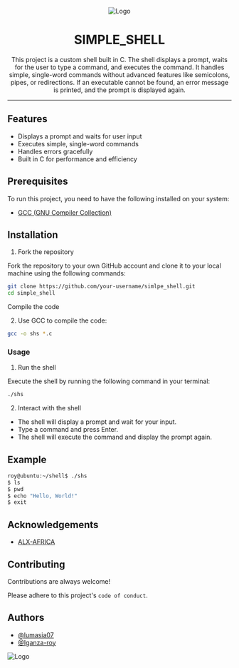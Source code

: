 <div align="center">

 ![Logo](https://th.bing.com/th/id/OIP.SO9JBWHuCM1X4fsTJHzVaQHaFH?pid=ImgDet&w=136&h=136&c=7&dpr=1.7)
# SIMPLE_SHELL

This project is a custom shell built in C. The shell displays a prompt, waits for the user to type a command, and executes the command. It handles simple, single-word commands without advanced features like semicolons, pipes, or redirections. If an executable cannot be found, an error message is printed, and the prompt is displayed again.

</div>

----------------

## Features
- Displays a prompt and waits for user input
- Executes simple, single-word commands
- Handles errors gracefully
- Built in C for performance and efficiency

## Prerequisites
To run this project, you need to have the following installed on your system:

- [GCC (GNU Compiler Collection)](https://www.google.com/url?sa=t&source=web&cd=&cad=rja&uact=8&ved=2ahUKEwjSi7HAnKyHAxUg1gIHHSbSDYoQFnoECBIQAQ&url=https%3A%2F%2Fgcc.gnu.org%2F&usg=AOvVaw0iLIfr-OYfeQ6NG1BlcrY1&opi=89978449)

## Installation
1. Fork the repository

Fork the repository to your own GitHub account and clone it to your local machine using the following commands:
```sh
git clone https://github.com/your-username/simlpe_shell.git
cd simple_shell
```

Compile the code

2. Use GCC to compile the code:

```sh
gcc -o shs *.c
```

### Usage
1. Run the shell

Execute the shell by running the following command in your terminal:

```sh
./shs
```

2. Interact with the shell

- The shell will display a prompt and wait for your input.
- Type a command and press Enter.
- The shell will execute the command and display the prompt again.

## Example
```sh
roy@ubuntu:~/shell$ ./shs
$ ls
$ pwd
$ echo "Hello, World!"
$ exit
```


## Acknowledgements

 - [ALX-AFRICA](https://intranet.alxswe.com/projects/235)



## Contributing

Contributions are always welcome!

Please adhere to this project's `code of conduct`.


## Authors

- [@lumasia07](https://www.github.com/lumasia07)
- [@Iganza-roy](https://www.github.com/@Iganza-roy)


![Logo](https://styles.redditmedia.com/t5_7us75p/styles/communityIcon_c83tdzthwjfa1.png)

